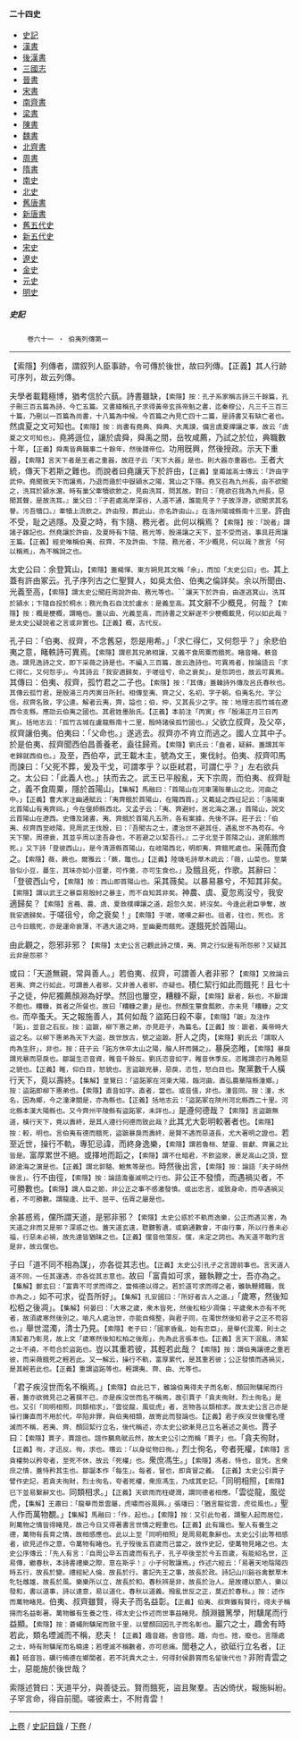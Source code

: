  



#### 二十四史

*   [史記](../a01/a01.md)
*   [漢書](../a02/a02.md)
*   [後漢書](../a03/a03.md)
*   [三國志](../a04/a04.md)
*   [晉書](../a05/a05.md)
*   [宋書](../a06/a06.md)
*   [南齊書](../a07/a07.md)
*   [梁書](../a08/a08.md)
*   [陳書](../a09/a09.md)
*   [魏書](../a10/a10.md)
*   [北齊書](../a11/a11.md)
*   [周書](../a12/a12.md)
*   [隋書](../a13/a13.md)
*   [南史](../a14/a14.md)
*   [北史](../a15/a15.md)
*   [舊唐書](../a16/a16.md)
*   [新唐書](../a17/a17.md)
*   [舊五代史](../a18/a18.md)
*   [新五代史](../a19/a19.md)
*   [宋史](../a20/a20.md)
*   [遼史](../a21/a21.md)
*   [金史](../a22/a22.md)
*   [元史](../a23/a23.md)
*   [明史](../a24/a24.md)


##### 史記
　　 `卷六十一 ‧ 伯夷列傳第一`

* * *

【索隱】列傳者，謂叙列人臣事跡，令可傳於後世，故曰列傳。【正義】其人行跡可序列，故云列傳。

夫學者載籍極博，猶考信於六蓺。詩書雖缺，`【索隱】按：孔子系家稱古詩三千餘篇，孔子刪三百五篇為詩，今亡五篇。又書緯稱孔子求得黃帝玄孫帝魁之書，迄秦穆公，凡三千三百三十篇，乃刪以一百篇為尚書，十八篇為中候。今百篇之內見亡四十二篇，是詩書又有缺亡者也。`然虞夏之文可知也。`【索隱】按：尚書有堯典、舜典、大禹謨，備言虞夏禪讓之事，故云「虞夏之文可知也」。`堯將遜位，讓於虞舜，舜禹之間，岳牧咸薦，乃試之於位，典職數十年，`【正義】舜禹皆典職事二十餘年，然後踐帝位。`功用旣興，然後授政。示天下重器，`【索隱】言天下者是王者之重器，故莊子云「天下大器」是也。則大器亦重器也。`王者大統，傳天下若斯之難也。而說者曰堯讓天下於許由，`【正義】皇甫謐高士傳云：「許由字武仲。堯聞致天下而讓焉，乃退而遁於中嶽潁水之陽，箕山之下隱。堯又召為九州長，由不欲聞之，洗耳於潁水濵。時有巢父牽犢欲飲之，見由洗耳，問其故。對曰：『堯欲召我為九州長，惡聞其聲，是故洗耳。』巢父曰：『子若處高岸深谷，人道不通，誰能見子？子故浮游，欲聞求其名譽。污吾犢口。』牽犢上流飲之。許由歿，葬此山，亦名許由山。」在洛州陽城縣南十三里。`許由不受，耻之逃隱。及夏之時，有卞隨、務光者。此何以稱焉？`【索隱】按：「說者」謂諸子雜記也。然堯讓於許由，及夏時有卞隨、務光等，殷湯讓之天下，並不受而逃，事具莊周讓王篇。【正義】經史唯稱伯夷、叔齊，不及許由、卞隨、務光者，不少概見，何以哉？故言「何以稱焉」，為不稱說之也。`

太史公曰：余登箕山，`【索隱】蓋楊惲、東方朔見其文稱「余」，而加「太史公曰」也。`其上蓋有許由冢云。孔子序列古之仁聖賢人，如吳太伯、伯夷之倫詳矣。余以所聞由、光義至高，`【索隱】謂太史公聞莊周說許由、務光等也。``讓天下於許由，由遂逃箕山，洗耳於潁水；卞隨自投於桐水；務光負石自沈於盧水：是義至高。`其文辭不少概見，何哉？`【索隱】按：概是梗概，謂略也。蓋以由、光義至高，而詩書之文辭遂不少梗概載見，何以如此哉？是太史公疑說者之言或非實也。【正義】概，古代反。`

孔子曰：「伯夷、叔齊，不念舊惡，怨是用希。」「求仁得仁，又何怨乎？」余悲伯夷之意，睹軼詩可異焉。`【索隱】謂悲其兄弟相讓，又義不食周粟而餓死。睹音睹。軼音逸。謂見逸詩之文，即下采薇之詩是也。不編入三百篇，故云逸詩也。可異焉者，按論語云「求仁得仁，又何怨乎」。今其詩云「我安適歸矣，于嗟徂兮，命之衰矣」。是怨詞也，故云可異焉。`其傳曰：伯夷、叔齊，孤竹君之二子也。`【索隱】按：「其傳」蓋韓詩外傳及呂氏春秋也。其傳云孤竹君，是殷湯三月丙寅日所封。相傳至夷、齊之父，名初，字子朝。伯夷名允，字公信。叔齊名致，字公達。解者云夷，齊，謚也；伯，仲，又其長少之字。按：地理志孤竹城在遼西令支縣。應劭云伯夷之國也。其君姓墨胎氏。【正義】本前注「丙寅」作「殷湯正月三日丙寅」。括地志云：「孤竹古城在盧龍縣南十二里，殷時諸侯孤竹國也。」`父欲立叔齊，及父卒，叔齊讓伯夷。伯夷曰：「父命也。」遂逃去。叔齊亦不肯立而逃之。國人立其中子。於是伯夷、叔齊聞西伯昌善養老，盍往歸焉。`【索隱】劉氏云：「盍者，疑辭。蓋謂其年老歸就西伯也。」`及至，西伯卒，武王載木主，號為文王，東伐紂。伯夷、叔齊叩馬而諫曰：「父死不葬，爰及干戈，可謂孝乎？以臣弒君，可謂仁乎？」左右欲兵之。太公曰：「此義人也。」扶而去之。武王已平殷亂，天下宗周，而伯夷、叔齊耻之，義不食周粟，隱於首陽山，`【集解】馬融曰：「首陽山在河東蒲阪華山之北，河曲之中。」【正義】曹大家注幽通賦云：「夷齊餓於首陽山，在隴西首。」又戴延之西征記云：「洛陽東北首陽山有夷齊祠。」今在偃師縣西北。又孟子云：「夷、齊避紂，居北海之濵。」首陽山，說文云首陽山在遼西。史傳及諸書，夷、齊餓於首陽凡五所，各有案據，先後不詳。莊子云：「伯夷、叔齊西至岐陽，見周武王伐殷，曰：『吾聞古之士，遭治世不避其任，遇亂世不為苟存。今天下闇，周德衰，其並乎周以塗吾身也，不若避之以絜吾行。』二子北至于首陽之山，遂飢餓而死。」又下詩「登彼西山」，是今清源縣首陽山，在岐陽西北，明即夷、齊餓死處也。`采薇而食之。`【索隱】薇，蕨也。爾雅云：「蕨，鼈也。」【正義】陸璣毛詩草木疏云：「薇，山菜也。莖葉皆似小豆，蔓生，其味亦如小豆藿，可作羹，亦可生食也。」`及餓且死，作歌。其辭曰：「登彼西山兮，`【索隱】按：西山即首陽山也。`采其薇矣。以暴易暴兮，不知其非矣。`【索隱】謂以武王之暴臣易殷紂之暴主，而不自知其非矣。`神農、虞、夏忽焉沒兮，我安適歸矣？`【索隱】言羲、農、虞、夏敦樸禪讓之道，超忽久矣，終沒矣。今逢此君臣爭奪，故我安適歸矣。`于嗟徂兮，命之衰矣！」`【索隱】于嗟，嗟嘆之辭也。徂者，往也，死也。言己今日餓死，亦是運命衰薄，不遇大道之時，至幽憂而餓死。`遂餓死於首陽山。

由此觀之，怨邪非邪？`【索隱】太史公言己觀此詩之情，夷、齊之行似是有所怨邪？又疑其云非是怨邪？`

或曰：「天道無親，常與善人。」若伯夷、叔齊，可謂善人者非邪？`【索隱】又敘論云若夷、齊之行如此，可謂善人者邪，又非善人者邪，亦疑也。`積仁絜行如此而餓死！且七十子之徒，仲尼獨薦顏淵為好學。然回也屢空，糟糠不厭，`【索隱】厭者，飫也，不厭謂不飽也。糟糠，貧者之所餐也，故曰「糟糠之妻」是也。然顏生簞食瓢飲，亦未見「糟糠」之文也。`而卒蚤夭。天之報施善人，其何如哉？盜跖日殺不辜，`【索隱】「蹠」及注作「跖」，並音之石反。按：盜蹠，柳下惠之弟，亦見莊子，為篇名。【正義】按：蹠者，黃帝時大盜之名。以柳下惠弟為天下大盜，故世放古，號之盜蹠。`肝人之肉，`【索隱】劉氏云「謂取人肉為生肝」，非也。按：莊子云「跖方休卒太山之陽，膾人肝而餔之」。`暴戾恣睢，`【索隱】暴戾謂兇暴而惡戾也。鄒誕生恣音資，睢音千餘反。劉氏恣音如字，睢音休季反。恣睢謂恣行為睢惡之貌也。【正義】睢，仰白目，怒貌也。言盜蹠兇暴，惡戾，恣性，怒白目也。`聚黨數千人橫行天下，竟以壽終。`【集解】皇覽曰：「盜跖冢在河東大陽，臨河曲，直弘農華陰縣潼鄉。」按：盜跖即柳下惠弟也。【索隱】直音如字。直者，當也。或音值，非也。潼音同。按：潼，水名，因為鄉，今之潼津關是，亦為縣也。【正義】括地志云：「盜跖冢在陝州河北縣西二十里。河北縣本漢大陽縣也。又今齊州平陵縣有盜跖冢，未詳也。」`是遵何德哉？`【索隱】言盜蹠無道，橫行天下，竟以壽終，是其人遵行何德而致此哉？`此其尤大彰明較著者也。`【索隱】按：較，明也。言伯夷有德而餓死，盜蹠暴戾而壽終，是賢不遇而惡道長，尤大著明之證也。`若至近世，操行不軌，專犯忌諱，而終身逸樂，`【索隱】謂若魯桓、楚靈、晉獻、齊襄之比皆是。`富厚累世不絕。或擇地而蹈之，`【索隱】謂不仕暗君，不飲盜泉，裹足高山之頂，竄跡滄海之濵是也。【正義】謂北郭駱、鮑焦等是也。`時然後出言，`【索隱】按：論語「夫子時然後言」。`行不由徑，`【索隱】按：論語澹臺滅明之行也。`非公正不發憤，而遇禍災者，不可勝數也。`【索隱】謂人臣之節，非公正之事不感激發憤。或出忠言，或致身命，而卒遇禍災者，不可勝數。謂龍逢、比干、屈平、伍胥之屬是也。`

余甚惑焉，儻所謂天道，是邪非邪？`【索隱】太史公惑於不軌而逸樂，公正而遇災害，為天道之非而又是邪？深惑之也。蓋天道玄遠，聦聽暫遺，或窮通數會，不由行事，所以行善未必福，行惡未必禍，故先達皆猶昧之也。【正義】儻音他蕩反。儻，未定之詞也。為天道不敢旳言是非，故云儻也。`

子曰「道不同不相為謀」，亦各從其志也。`【正義】太史公引孔子之言證前事也。言天道人道不同，一任其運遇，亦各從其志意也。`故曰「富貴如可求，雖執鞭之士，吾亦為之。`【集解】鄭玄曰：「富貴不可求而得之，當脩德以得之。若於道可求而得之者，雖執鞭賤職，我亦為之。」`如不可求，從吾所好」。`【集解】孔安國曰：「所好者古人之道。」`「歲寒，然後知松栢之後凋」。`【集解】何晏曰：「大寒之歲，衆木皆死，然後松柏少凋傷；平歲衆木亦有不死者，故須歲寒然後別之。喻凡人處治世，亦能自脩整，與君子同，在濁世然後知君子之正不苟容也。」`舉世混濁，清士乃見。`【索隱】老子曰：「國家昏亂，始有忠臣」，是舉代混濁，則士之清絜者乃彰見，故上文「歲寒然後知松柏之後彫」，先為此言張本也。【正義】言天下泯亂，清絜之士不撓，不苟合於盜跖也。`豈以其重若彼，其輕若此哉？`【索隱】按：謂伯夷讓德之重若彼，而采薇餓死之輕若此。又一解云，操行不軌，富厚累代，是其重若彼；公正發憤而遇禍災，是其輕若此也。【正義】重謂盜跖等也。輕謂夷、齊、由、光等也。`

「君子疾沒世而名不稱焉。」`【索隱】自此已下，雖論伯夷得夫子而名彰，顏回附驥尾而行著，蓋亦欲微見己之著撰不已，亦是疾沒世而名不稱焉，故引賈子「貪夫徇財，烈士徇名」是也。又引「同明相照，同類相求」，「雲從龍，風從虎」者，言物各以類相求。故太史公言己亦是操行廉直而不用於代，卒陷非罪，與伯夷相類，故寄此而發論也。【正義】君子疾沒世後懼名堙滅而不稱，若夷、齊、顏回絜行立名，後代稱述，亦太史公欲漸見己立名著述之美也。`賈子曰：`【索隱】賈子，賈誼也。誼作鵩鳥賦云然，故太史公引之而稱「賈子」也。`「貪夫徇財，`【正義】徇，才迅反。徇，求也。瓚云：「以身從物曰徇。」`烈士徇名，夸者死權，`【索隱】言貪權勢以矜夸者，至死不休，故云「死權」也。`衆庶馮生。」`【索隱】馮者，恃也，音凭。言衆庶之情，蓋恃矜其生也。鄒誕本作「每生」。每者，冒也，即貪冒之義。　【正義】太史公引賈子譬作史記，若貪夫徇財，烈士徇名，夸者死權，衆庶馮生，乃成其史記。`「同明相照，`【索隱】已下並易繫辭文也。`同類相求。」`【正義】天欲雨而柱礎潤，謂同德者相應。`「雲從龍，風從虎，`【集解】王肅曰：「龍舉而景雲屬，虎嘯而谷風興。」張璠曰：「猶言龍從雲，虎從風也。」`聖人作而萬物覩。」`【集解】馬融曰：「作，起也。」【索隱】按：又引此句者，謂聖人起而居位，則萬物之情皆得睹見，故己今日又得著書言世情之輕重也。【正義】此有識也。聖人有養生之德，萬物有長育之情，故相感應也。此以上至「同明相照」是周易乾象辭也。太史公引此等相感者，欲見述作之意，令萬物有睹也。孔子歿後五百歲而己當之，故作史記，使萬物見睹之也。太史公序傳云：「先人有言：『自周公卒五百歲而有孔子，孔子卒後至於今五百歲，有能紹名世，正易傳，繼春秋，本詩書禮樂之際，意在斯乎！』小子何敢讓焉。」作述六經云：「易著天地陰陽四時五行，故長於變。禮經紀人倫，故長於行。書記先王之事，故長於政。詩記山川谿谷禽獸草木牝牡雌雄，故長於風。樂樂所以立，故長於和。春秋辨是非，故長於治人。是故禮以節人，樂以發和，書以道事，詩以達意，易以道化，春秋以道義。撥亂世反之正，莫近於春秋。」按：述作而萬物睹見。`伯夷、叔齊雖賢，得夫子而名益彰。`【正義】伯夷、叔齊雖有賢行，得夫子稱揚而名益彰著。萬物雖有生養之性，得太史公作述而世事益睹見。`顏淵雖篤學，附驥尾而行益顯。`【索隱】按：蒼蠅附驥尾而致千里，以譬顏回因孔子而名彰也。`巖穴之士，趣舍有時若此，類名堙滅而不稱，悲夫！`【正義】趣音趨。舍音捨。趣，向也。捨，廢也。言隱處之士，時有附驥尾而名曉達；若堙滅不稱數者，亦可悲痛。`閭巷之人，欲砥行立名者，`【正義】砥音旨。礪行脩德在鄉閭者，若不託貴大之士，何得封侯爵賞而名留後代也？`非附青雲之士，惡能施於後世哉？

索隱述贊曰：天道平分，與善徒云。賢而餓死，盜且聚羣。吉凶倚伏，報施糾紛。子罕言命，得自前聞。嗟彼素士，不附青雲！

* * *

 [上卷](060.md) / [史記目錄](a01.md) / [下卷](062.md) /

    